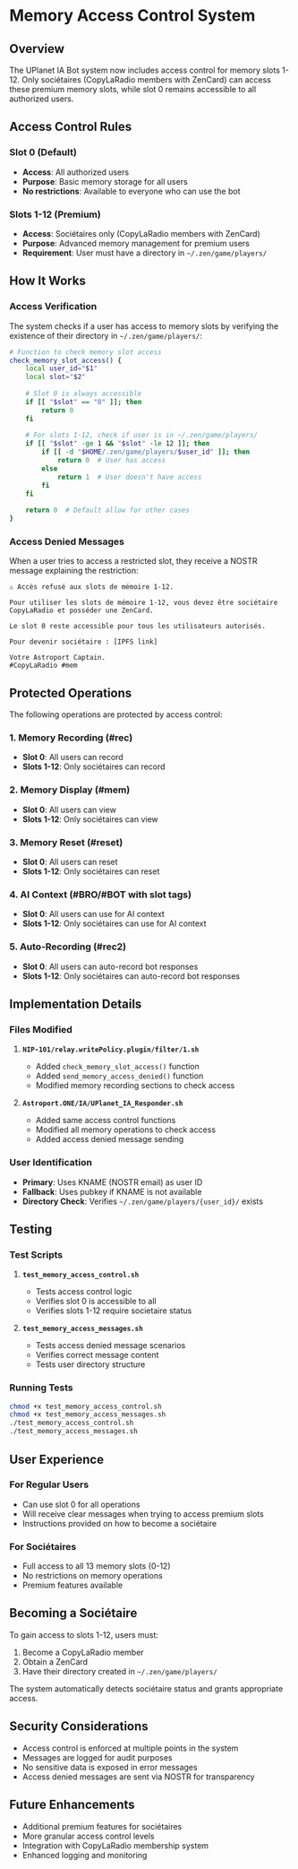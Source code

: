 # Memory Access Control System

## Overview

The UPlanet IA Bot system now includes access control for memory slots 1-12. Only sociétaires (CopyLaRadio members with ZenCard) can access these premium memory slots, while slot 0 remains accessible to all authorized users.

## Access Control Rules

### Slot 0 (Default)
- **Access**: All authorized users
- **Purpose**: Basic memory storage for all users
- **No restrictions**: Available to everyone who can use the bot

### Slots 1-12 (Premium)
- **Access**: Sociétaires only (CopyLaRadio members with ZenCard)
- **Purpose**: Advanced memory management for premium users
- **Requirement**: User must have a directory in `~/.zen/game/players/`

## How It Works

### Access Verification
The system checks if a user has access to memory slots by verifying the existence of their directory in `~/.zen/game/players/`:

```bash
# Function to check memory slot access
check_memory_slot_access() {
    local user_id="$1"
    local slot="$2"
    
    # Slot 0 is always accessible
    if [[ "$slot" == "0" ]]; then
        return 0
    fi
    
    # For slots 1-12, check if user is in ~/.zen/game/players/
    if [[ "$slot" -ge 1 && "$slot" -le 12 ]]; then
        if [[ -d "$HOME/.zen/game/players/$user_id" ]]; then
            return 0  # User has access
        else
            return 1  # User doesn't have access
        fi
    fi
    
    return 0  # Default allow for other cases
}
```

### Access Denied Messages
When a user tries to access a restricted slot, they receive a NOSTR message explaining the restriction:

```
⚠️ Accès refusé aux slots de mémoire 1-12.

Pour utiliser les slots de mémoire 1-12, vous devez être sociétaire CopyLaRadio et posséder une ZenCard.

Le slot 0 reste accessible pour tous les utilisateurs autorisés.

Pour devenir sociétaire : [IPFS link]

Votre Astroport Captain.
#CopyLaRadio #mem
```

## Protected Operations

The following operations are protected by access control:

### 1. Memory Recording (#rec)
- **Slot 0**: All users can record
- **Slots 1-12**: Only sociétaires can record

### 2. Memory Display (#mem)
- **Slot 0**: All users can view
- **Slots 1-12**: Only sociétaires can view

### 3. Memory Reset (#reset)
- **Slot 0**: All users can reset
- **Slots 1-12**: Only sociétaires can reset

### 4. AI Context (#BRO/#BOT with slot tags)
- **Slot 0**: All users can use for AI context
- **Slots 1-12**: Only sociétaires can use for AI context

### 5. Auto-Recording (#rec2)
- **Slot 0**: All users can auto-record bot responses
- **Slots 1-12**: Only sociétaires can auto-record bot responses

## Implementation Details

### Files Modified
1. **`NIP-101/relay.writePolicy.plugin/filter/1.sh`**
   - Added `check_memory_slot_access()` function
   - Added `send_memory_access_denied()` function
   - Modified memory recording sections to check access

2. **`Astroport.ONE/IA/UPlanet_IA_Responder.sh`**
   - Added same access control functions
   - Modified all memory operations to check access
   - Added access denied message sending

### User Identification
- **Primary**: Uses KNAME (NOSTR email) as user ID
- **Fallback**: Uses pubkey if KNAME is not available
- **Directory Check**: Verifies `~/.zen/game/players/{user_id}/` exists

## Testing

### Test Scripts
1. **`test_memory_access_control.sh`**
   - Tests access control logic
   - Verifies slot 0 is accessible to all
   - Verifies slots 1-12 require societaire status

2. **`test_memory_access_messages.sh`**
   - Tests access denied message scenarios
   - Verifies correct message content
   - Tests user directory structure

### Running Tests
```bash
chmod +x test_memory_access_control.sh
chmod +x test_memory_access_messages.sh
./test_memory_access_control.sh
./test_memory_access_messages.sh
```

## User Experience

### For Regular Users
- Can use slot 0 for all operations
- Will receive clear messages when trying to access premium slots
- Instructions provided on how to become a sociétaire

### For Sociétaires
- Full access to all 13 memory slots (0-12)
- No restrictions on memory operations
- Premium features available

## Becoming a Sociétaire

To gain access to slots 1-12, users must:
1. Become a CopyLaRadio member
2. Obtain a ZenCard
3. Have their directory created in `~/.zen/game/players/`

The system automatically detects sociétaire status and grants appropriate access.

## Security Considerations

- Access control is enforced at multiple points in the system
- Messages are logged for audit purposes
- No sensitive data is exposed in error messages
- Access denied messages are sent via NOSTR for transparency

## Future Enhancements

- Additional premium features for sociétaires
- More granular access control levels
- Integration with CopyLaRadio membership system
- Enhanced logging and monitoring 
